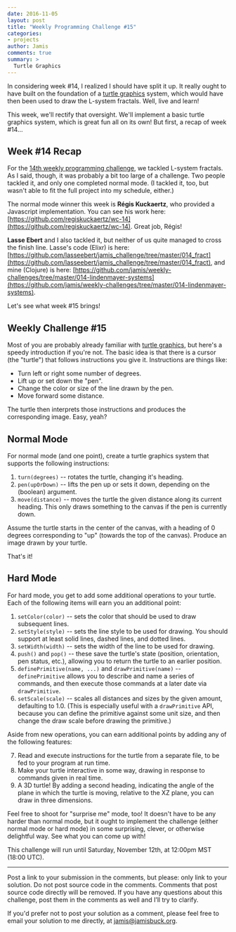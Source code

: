 ```yaml
---
date: 2016-11-05
layout: post
title: "Weekly Programming Challenge #15"
categories:
- projects
author: Jamis
comments: true
summary: >
  Turtle Graphics
---
```


In considering week #14, I realized I should have split it up. It really ought to have built on the foundation of a [turtle graphics](https://en.wikipedia.org/wiki/Turtle_graphics) system, which would have then been used to draw the L-system fractals. Well, live and learn!

This week, we'll rectify that oversight. We'll implement a basic turtle graphics system, which is great fun all on its own! But first, a recap of week #14...

## Week #14 Recap

For the [14th weekly programming challenge](http://weblog.jamisbuck.org/2016/10/29/weekly-programming-challenge-14.html), we tackled L-system fractals. As I said, though, it was probably a bit too large of a challenge. Two people tackled it, and only one completed normal mode. (I tackled it, too, but wasn't able to fit the full project into my schedule, either.)

The normal mode winner this week is **Régis Kuckaertz**, who provided a Javascript implementation. You can see his work here: [https://github.com/regiskuckaertz/wc-14](https://github.com/regiskuckaertz/wc-14). Great job, Régis!

**Lasse Ebert** and I also tackled it, but neither of us quite managed to cross the finish line. Lasse's code (Elixr) is here: [https://github.com/lasseebert/jamis_challenge/tree/master/014_fract](https://github.com/lasseebert/jamis_challenge/tree/master/014_fract), and mine (Clojure) is here: [https://github.com/jamis/weekly-challenges/tree/master/014-lindenmayer-systems](https://github.com/jamis/weekly-challenges/tree/master/014-lindenmayer-systems).

Let's see what week #15 brings!


## Weekly Challenge #15

Most of you are probably already familiar with [turtle graphics](https://en.wikipedia.org/wiki/Turtle_graphics), but here's a speedy introduction if you're not. The basic idea is that there is a cursor (the "turtle") that follows instructions you give it. Instructions are things like:

* Turn left or right some number of degrees.
* Lift up or set down the "pen".
* Change the color or size of the line drawn by the pen.
* Move forward some distance.

The turtle then interprets those instructions and produces the corresponding image. Easy, yeah?


## Normal Mode

For normal mode (and one point), create a turtle graphics system that supports the following instructions:

1. `turn(degrees)` -- rotates the turtle, changing it's heading.
2. `pen(upOrDown)` -- lifts the pen up or sets it down, depending on the (boolean) argument.
3. `move(distance)` -- moves the turtle the given distance along its current heading. This only draws something to the canvas if the pen is currently down.

Assume the turtle starts in the center of the canvas, with a heading of 0 degrees corresponding to "up" (towards the top of the canvas). Produce an image drawn by your turtle.

That's it!


## Hard Mode

For hard mode, you get to add some additional operations to your turtle. Each of the following items will earn you an additional point:

1. `setColor(color)` -- sets the color that should be used to draw subsequent lines.
2. `setStyle(style)` -- sets the line style to be used for drawing. You should support at least solid lines, dashed lines, and dotted lines.
3. `setWidth(width)` -- sets the width of the line to be used for drawing.
4. `push()` and `pop()` -- these save the turtle's state (position, orientation, pen status, etc.), allowing you to return the turtle to an earlier position.
5. `definePrimitive(name, ...)` and `drawPrimitive(name)` -- `definePrimitive` allows you to describe and name a series of commands, and then execute those commands at a later date via `drawPrimitive`.
6. `setScale(scale)` -- scales all distances and sizes by the given amount, defaulting to 1.0. (This is especially useful with a `drawPrimitive` API, because you can define the primitive against some unit size, and then change the draw scale before drawing the primitive.)

Aside from new operations, you can earn additional points by adding any of the following features:

7. Read and execute instructions for the turtle from a separate file, to be fed to your program at run time.
8. Make your turtle interactive in some way, drawing in response to commands given in real time.
9. A 3D turtle! By adding a second heading, indicating the angle of the plane in which the turtle is moving, relative to the XZ plane, you can draw in three dimensions.

Feel free to shoot for "surprise me" mode, too! It doesn't have to be any harder than normal mode, but it ought to implement the challenge (either normal mode or hard mode) in some surprising, clever, or otherwise delightful way. See what you can come up with!

This challenge will run until Saturday, November 12th, at 12:00pm MST (18:00 UTC).

* * *

Post a link to your submission in the comments, but please: only link to your solution. Do not post source code in the comments. Comments that post source code directly will be removed. If you have any questions about this challenge, post them in the comments as well and I’ll try to clarify.

If you'd prefer not to post your solution as a comment, please feel free to email your solution to me directly, at jamis@jamisbuck.org.

